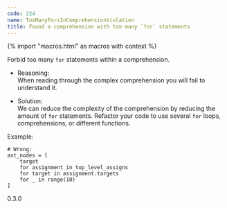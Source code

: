 ```yaml
---
code: 224
name: TooManyForsInComprehensionViolation
title: Found a comprehension with too many `for` statements
---
```


{% import "macros.html" as macros with context %}

Forbid too many `for` statements within a comprehension.

  - Reasoning:  
    When reading through the complex comprehension you will fail to
    understand it.

  - Solution:  
    We can reduce the complexity of the comprehension by reducing the
    amount of `for` statements. Refactor your code to use several `for`
    loops, comprehensions, or different functions.

Example:

    # Wrong:
    ast_nodes = [
        target
        for assignment in top_level_assigns
        for target in assignment.targets
        for _ in range(10)
    ]

<div class="versionadded">

0.3.0

</div>